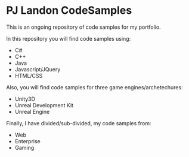 # PJ Landon CodeSamples
This is an ongoing repository of code samples for my portfolio.

In this repository you will find code samples using:

- C#
- C++
- Java
- Javascript/JQuery
- HTML/CSS

Also, you will find code samples for three game engines/archetechures: 

- Unity3D
- Unreal Development Kit
- Unreal Engine

Finally, I have divided/sub-divided, my code samples from:

- Web
- Enterprise
- Gaming

